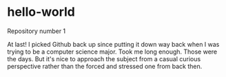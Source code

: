# hello-world
Repository number 1

At last! I picked Github back up since putting it down way back when I was trying to be a computer science major. Took me long enough.
Those were the days. But it's nice to approach the subject from a casual curious perspective rather than the forced and stressed one from back then. 

